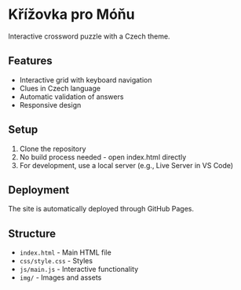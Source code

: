 # Křížovka pro Móňu

Interactive crossword puzzle with a Czech theme.

## Features
- Interactive grid with keyboard navigation
- Clues in Czech language
- Automatic validation of answers
- Responsive design

## Setup
1. Clone the repository
2. No build process needed - open index.html directly
3. For development, use a local server (e.g., Live Server in VS Code)

## Deployment
The site is automatically deployed through GitHub Pages.

## Structure
- `index.html` - Main HTML file
- `css/style.css` - Styles
- `js/main.js` - Interactive functionality
- `img/` - Images and assets
